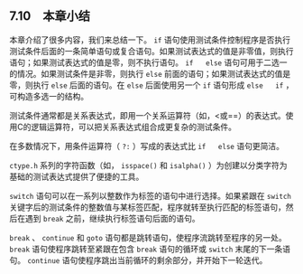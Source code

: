 ## 7.10　本章小结

本章介绍了很多内容，我们来总结一下。 `if` 语句使用测试条件控制程序是否执行测试条件后面的一条简单语句或复合语句。如果测试表达式的值是非零值，则执行语句；如果测试表达式的值是零，则不执行语句。 `if` 　 `else` 语句可用于二选一的情况。如果测试条件是非零，则执行 `else` 前面的语句；如果测试表达式的值是零，则执行 `else` 后面的语句。在 `else` 后面使用另一个 `if` 语句形成 `else` 　 `if` ，可构造多选一的结构。

测试条件通常都是关系表达式，即用一个关系运算符（如，<或==）的表达式。使用C的逻辑运算符，可以把关系表达式组合成更复杂的测试条件。

在多数情况下，用条件运算符（ `?:` ）写成的表达式比 `if` 　 `else` 语句更简洁。

`ctype.h` 系列的字符函数（如， `isspace()` 和 `isalpha()` ）为创建以分类字符为基础的测试表达式提供了便捷的工具。

`switch` 语句可以在一系列以整数作为标签的语句中进行选择。如果紧跟在 `switch` 关键字后的测试条件的整数值与某标签匹配，程序就转至执行匹配的标签语句，然后在遇到 `break` 之前，继续执行标签语句后面的语句。

`break` 、 `continue` 和 `goto` 语句都是跳转语句，使程序流跳转至程序的另一处。 `break` 语句使程序跳转至紧跟在包含 `break` 语句的循环或 `switch` 末尾的下一条语句。 `continue` 语句使程序跳出当前循环的剩余部分，并开始下一轮迭代。

